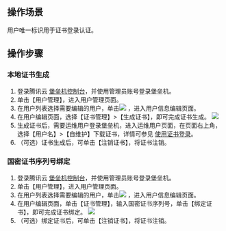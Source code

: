 ## 操作场景

用户唯一标识用于证书登录认证。

## 操作步骤

### 本地证书生成

1. 登录腾讯云 [堡垒机控制台](https://console.cloud.tencent.com/cds/dasb)，并使用管理员账号登录堡垒机。
2. 单击【用户管理】，进入用户管理页面。
3. 在用户列表选择需要编辑的用户，单击<img src="https://main.qcloudimg.com/raw/9f7cdd8020a0a7edd9da75e4f99c0acd.png"  style="margin:0;"> ，进入用户信息编辑页面。
4. 在用户编辑页面，选择【证书管理】>【生成证书】，即可完成证书生成。
![](https://main.qcloudimg.com/raw/b33bf56659c57c23868dc19b185bf3d1.png)
5. 生成证书后，需要运维用户登录堡垒机，进入运维用户页面，在页面右上角，选择【用户名】>【自维护】下载证书，详情可参见 [使用证书登录](https://cloud.tencent.com/document/product/1025/32384)。
6. （可选）证书生成后，可单击【注销证书】，将证书注销。


### 国密证书序列号绑定

1. 登录腾讯云 [堡垒机控制台](https://console.cloud.tencent.com/cds/dasb)，并使用管理员账号登录堡垒机。
2. 单击【用户管理】，进入用户管理页面。
3. 在用户列表选择需要编辑的用户，单击<img src="https://main.qcloudimg.com/raw/9f7cdd8020a0a7edd9da75e4f99c0acd.png"  style="margin:0;"> ，进入用户信息编辑页面。
4. 在用户编辑页面，单击【证书管理】，输入国密证书序列号，单击【绑定证书】，即可完成证书绑定。
![](https://main.qcloudimg.com/raw/e51c5a376abec4cecd3eeace16245596.png)
5. （可选）绑定证书后，可单击【注销证书】，将证书注销。






